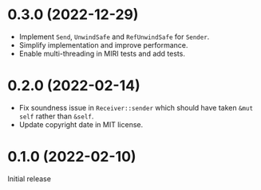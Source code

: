 # 0.3.0 (2022-12-29)

- Implement `Send`, `UnwindSafe` and `RefUnwindSafe` for `Sender`.
- Simplify implementation and improve performance.
- Enable multi-threading in MIRI tests and add tests.

# 0.2.0 (2022-02-14)

- Fix soundness issue in `Receiver::sender` which should have taken `&mut self`
  rather than `&self`.
- Update copyright date in MIT license.

# 0.1.0 (2022-02-10)

Initial release
